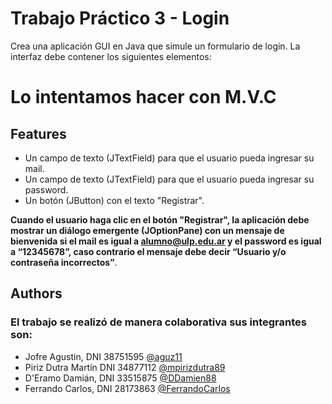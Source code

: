 # Trabajo Práctico 3 - Login

Crea una aplicación GUI en Java que simule un formulario de login. La interfaz debe contener los siguientes elementos:

# Lo intentamos hacer con M.V.C

## Features

- Un campo de texto (JTextField) para que el usuario pueda ingresar su mail.
- Un campo de texto (JTextField) para que el usuario pueda ingresar su password.
- Un botón (JButton) con el texto "Registrar".

**Cuando el usuario haga clic en el botón "Registrar", la aplicación debe mostrar un diálogo emergente (JOptionPane) con un mensaje de bienvenida si el mail es igual a alumno@ulp.edu.ar y el password es igual a “12345678”, caso contrario el mensaje debe decir “Usuario y/o contraseña incorrectos”**.

## Authors
### El trabajo se realizó de manera colaborativa sus integrantes son:
- Jofre Agustin, DNI 38751595 [@aguz11](https://www.github.com/aguz11)
- Piriz Dutra Martín DNI 34877112 [@mpirizdutra89](https://www.github.com/mpirizdutra89)
- D'Eramo Damián, DNI 33515875 [@DDamien88](https://www.github.com/DDamien88)
- Ferrando Carlos, DNI 28173863 [@FerrandoCarlos](https://www.github.com/FerrandoCarlos)
